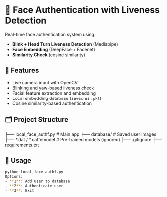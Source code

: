 # 👤 Face Authentication with Liveness Detection

Real-time face authentication system using:
- **Blink + Head Turn Liveness Detection** (Mediapipe)
- **Face Embedding** (DeepFace + Facenet)
- **Similarity Check** (cosine similarity)

## 🧠 Features
- Live camera input with OpenCV
- Blinking and yaw-based liveness check
- Facial feature extraction and embedding
- Local embedding database (saved as `.pkl`)
- Cosine similarity-based authentication

## 🗂️ Project Structure
├── local_face_authf.py # Main app
├── database/ # Saved user images
├── *.dat / *.caffemodel # Pre-trained models (ignored)
├── .gitignore
├── requirements.txt

## 🧪 Usage
```bash
python local_face_authf.py
Options:
- **1**: Add user to database
- **2**: Authenticate user
- **3**: Exit
